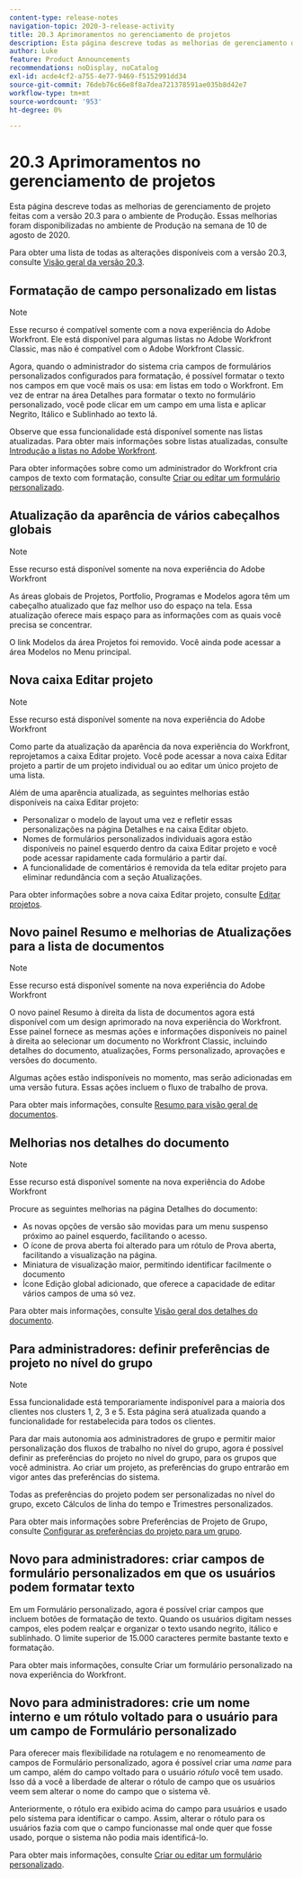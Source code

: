 ```yaml
---
content-type: release-notes
navigation-topic: 2020-3-release-activity
title: 20.3 Aprimoramentos no gerenciamento de projetos
description: Esta página descreve todas as melhorias de gerenciamento de projeto feitas com a versão 20.3 para o ambiente de Produção. Essas melhorias foram disponibilizadas no ambiente de Produção na semana de 10 de agosto de 2020.
author: Luke
feature: Product Announcements
recommendations: noDisplay, noCatalog
exl-id: acde4cf2-a755-4e77-9469-f5152991dd34
source-git-commit: 76deb76c66e8f8a7dea721378591ae035b8d42e7
workflow-type: tm+mt
source-wordcount: '953'
ht-degree: 0%

---
```


# 20.3 Aprimoramentos no gerenciamento de projetos

Esta página descreve todas as melhorias de gerenciamento de projeto feitas com a versão 20.3 para o ambiente de Produção. Essas melhorias foram disponibilizadas no ambiente de Produção na semana de 10 de agosto de 2020.

Para obter uma lista de todas as alterações disponíveis com a versão 20.3, consulte [Visão geral da versão 20.3](../../../product-announcements/product-releases/20.3-release-activity/20.3-release-overview.md).

## Formatação de campo personalizado em listas

>[!NOTE]
>
>Esse recurso é compatível somente com a nova experiência do Adobe Workfront. Ele está disponível para algumas listas no Adobe Workfront Classic, mas não é compatível com o Adobe Workfront Classic.

Agora, quando o administrador do sistema cria campos de formulários personalizados configurados para formatação, é possível formatar o texto nos campos em que você mais os usa: em listas em todo o Workfront. Em vez de entrar na área Detalhes para formatar o texto no formulário personalizado, você pode clicar em um campo em uma lista e aplicar Negrito, Itálico e Sublinhado ao texto lá.

Observe que essa funcionalidade está disponível somente nas listas atualizadas. Para obter mais informações sobre listas atualizadas, consulte [Introdução a listas no Adobe Workfront](../../../workfront-basics/navigate-workfront/use-lists/view-items-in-a-list.md).

Para obter informações sobre como um administrador do Workfront cria campos de texto com formatação, consulte [Criar ou editar um formulário personalizado](../../../administration-and-setup/customize-workfront/create-manage-custom-forms/create-or-edit-a-custom-form.md).

## Atualização da aparência de vários cabeçalhos globais

>[!NOTE]
>
>Esse recurso está disponível somente na nova experiência do Adobe Workfront

As áreas globais de Projetos, Portfolio, Programas e Modelos agora têm um cabeçalho atualizado que faz melhor uso do espaço na tela. Essa atualização oferece mais espaço para as informações com as quais você precisa se concentrar.

O link Modelos da área Projetos foi removido. Você ainda pode acessar a área Modelos no Menu principal.

## Nova caixa Editar projeto

>[!NOTE]
>
>Esse recurso está disponível somente na nova experiência do Adobe Workfront

Como parte da atualização da aparência da nova experiência do Workfront, reprojetamos a caixa Editar projeto. Você pode acessar a nova caixa Editar projeto a partir de um projeto individual ou ao editar um único projeto de uma lista.

Além de uma aparência atualizada, as seguintes melhorias estão disponíveis na caixa Editar projeto:

* Personalizar o modelo de layout uma vez e refletir essas personalizações na página Detalhes e na caixa Editar objeto.
* Nomes de formulários personalizados individuais agora estão disponíveis no painel esquerdo dentro da caixa Editar projeto e você pode acessar rapidamente cada formulário a partir daí.
* A funcionalidade de comentários é removida da tela editar projeto para eliminar redundância com a seção Atualizações.

<!--
<p data-mc-conditions="QuicksilverOrClassic.Draft mode">For information about the new Edit Box box, see "New Edit Object box" (NEW ARTICLE, LINK LATER!!).</p>
-->

Para obter informações sobre a nova caixa Editar projeto, consulte [Editar projetos](../../../manage-work/projects/manage-projects/edit-projects.md).

## Novo painel Resumo e melhorias de Atualizações para a lista de documentos

>[!NOTE]
>
>Esse recurso está disponível somente na nova experiência do Adobe Workfront

O novo painel Resumo à direita da lista de documentos agora está disponível com um design aprimorado na nova experiência do Workfront. Esse painel fornece as mesmas ações e informações disponíveis no painel à direita ao selecionar um documento no Workfront Classic, incluindo detalhes do documento, atualizações, Forms personalizado, aprovações e versões do documento.

Algumas ações estão indisponíveis no momento, mas serão adicionadas em uma versão futura. Essas ações incluem o fluxo de trabalho de prova.

Para obter mais informações, consulte [Resumo para visão geral de documentos](../../../documents/managing-documents/summary-for-documents.md).

## Melhorias nos detalhes do documento

>[!NOTE]
>
>Esse recurso está disponível somente na nova experiência do Adobe Workfront

Procure as seguintes melhorias na página Detalhes do documento:

* As novas opções de versão são movidas para um menu suspenso próximo ao painel esquerdo, facilitando o acesso.
* O ícone de prova aberta foi alterado para um rótulo de Prova aberta, facilitando a visualização na página.
* Miniatura de visualização maior, permitindo identificar facilmente o documento
* Ícone Edição global adicionado, que oferece a capacidade de editar vários campos de uma só vez.

Para obter mais informações, consulte [Visão geral dos detalhes do documento](../../../documents/managing-documents/document-details-overview.md).

## Para administradores: definir preferências de projeto no nível do grupo

>[!NOTE]
>
>Essa funcionalidade está temporariamente indisponível para a maioria dos clientes nos clusters 1, 2, 3 e 5. Esta página será atualizada quando a funcionalidade for restabelecida para todos os clientes.

Para dar mais autonomia aos administradores de grupo e permitir maior personalização dos fluxos de trabalho no nível do grupo, agora é possível definir as preferências do projeto no nível do grupo, para os grupos que você administra. Ao criar um projeto, as preferências do grupo entrarão em vigor antes das preferências do sistema.

Todas as preferências do projeto podem ser personalizadas no nível do grupo, exceto Cálculos de linha do tempo e Trimestres personalizados.

Para obter mais informações sobre Preferências de Projeto de Grupo, consulte [Configurar as preferências do projeto para um grupo](../../../administration-and-setup/manage-groups/create-and-manage-groups/configure-project-preferences-group.md).

## Novo para administradores: criar campos de formulário personalizados em que os usuários podem formatar texto

Em um Formulário personalizado, agora é possível criar campos que incluem botões de formatação de texto. Quando os usuários digitam nesses campos, eles podem realçar e organizar o texto usando negrito, itálico e sublinhado. O limite superior de 15.000 caracteres permite bastante texto e formatação.

Para obter mais informações, consulte Criar um formulário personalizado na nova experiência do Workfront.

## Novo para administradores: crie um nome interno e um rótulo voltado para o usuário para um campo de Formulário personalizado

Para oferecer mais flexibilidade na rotulagem e no renomeamento de campos de Formulário personalizado, agora é possível criar uma *name* para um campo, além do campo voltado para o usuário *rótulo* você tem usado. Isso dá a você a liberdade de alterar o rótulo de campo que os usuários veem sem alterar o nome do campo que o sistema vê.

Anteriormente, o rótulo era exibido acima do campo para usuários e usado pelo sistema para identificar o campo. Assim, alterar o rótulo para os usuários fazia com que o campo funcionasse mal onde quer que fosse usado, porque o sistema não podia mais identificá-lo.

Para obter mais informações, consulte [Criar ou editar um formulário personalizado](../../../administration-and-setup/customize-workfront/create-manage-custom-forms/create-or-edit-a-custom-form.md).

